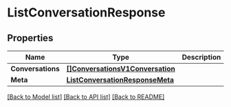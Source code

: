 # ListConversationResponse

## Properties

Name | Type | Description | Notes
------------ | ------------- | ------------- | -------------
**Conversations** | [**[]ConversationsV1Conversation**](ConversationsV1Conversation.md) |  |[optional] 
**Meta** | [**ListConversationResponseMeta**](ListConversationResponseMeta.md) |  |[optional] 

[[Back to Model list]](../README.md#documentation-for-models) [[Back to API list]](../README.md#documentation-for-api-endpoints) [[Back to README]](../README.md)


